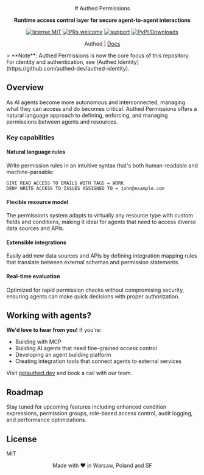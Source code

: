 <div align="center">
# Authed Permissions

**Runtime access control layer for secure agent-to-agent interactions**

[![license MIT](https://img.shields.io/badge/license-MIT-blue.svg)](https://opensource.org/licenses/MIT)
[![PRs welcome](https://img.shields.io/badge/PRs-welcome-brightgreen.svg)](https://github.com/authed-dev/authed/pulls)
[![support](https://img.shields.io/badge/support-contact%20author-purple.svg)](https://github.com/authed-dev/authed/issues)
[![PyPI Downloads](https://img.shields.io/pypi/dm/authed)](https://pypi.org/project/authed/)

Authed | [Docs]()
</div>
> **Note**: Authed Permissions is now the core focus of this repository. For identity and authentication, see [Authed Identity](https://github.com/authed-dev/authed-identity).

## Overview

As AI agents become more autonomous and interconnected, managing what they can access and do becomes critical. Authed Permissions offers a natural language approach to defining, enforcing, and managing permissions between agents and resources.

### Key capabilities

#### Natural language rules

Write permission rules in an intuitive syntax that's both human-readable and machine-parsable:

```
GIVE READ ACCESS TO EMAILS WITH TAGS = WORK
DENY WRITE ACCESS TO ISSUES ASSIGNED TO = john@example.com
```

#### Flexible resource model

The permissions system adapts to virtually any resource type with custom fields and conditions, making it ideal for agents that need to access diverse data sources and APIs.

#### Extensible integrations

Easily add new data sources and APIs by defining integration mapping rules that translate between external schemas and permission statements.

#### Real-time evaluation

Optimized for rapid permission checks without compromising security, ensuring agents can make quick decisions with proper authorization.

## Working with agents?

**We'd love to hear from you!** If you're:

- Building with MCP
- Building AI agents that need fine-grained access control
- Developing an agent building platform
- Creating integration tools that connect agents to external services

Visit [getauthed.dev](https://getauthed.dev) and book a call with our team.

## Roadmap

Stay tuned for upcoming features including enhanced condition expressions, permission groups, role-based access control, audit logging, and performance optimizations.

## License

MIT

<div align="center">
Made with ❤️ in Warsaw, Poland and SF
</div>